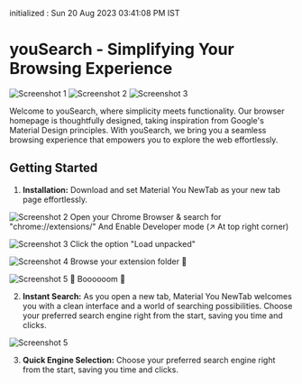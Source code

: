 initialized : Sun 20 Aug 2023 03∶41∶08 PM IST
# youSearch - Simplifying Your Browsing Experience
![Screenshot 1](https://live.staticflickr.com/65535/53173243739_31ac6fc27d_k.jpg)
![Screenshot 2](https://live.staticflickr.com/65535/53173530093_79a3f6fa47_k.jpg)
![Screenshot 3](https://live.staticflickr.com/65535/53173243754_516b0e27c2_k.jpg)

Welcome to youSearch, where simplicity meets functionality. Our browser homepage is thoughtfully designed, taking inspiration from Google's Material Design principles. With youSearch, we bring you a seamless browsing experience that empowers you to explore the web effortlessly.

## Getting Started

1. **Installation:**
Download and set Material You NewTab as your new tab page effortlessly.

![Screenshot 2](https://i.postimg.cc/zD2hVknG/Material-You-New-Tab-installation-1.jpg)
Open your Chrome Browser & search for "chrome://extensions/"
And Enable Developer mode (↗️ At top right corner)

![Screenshot 3](https://i.postimg.cc/YSNg0Kx5/Material-You-New-Tab-installation-2.jpg)
Click the option "Load unpacked"

![Screenshot 4](https://i.postimg.cc/MHLfNWWQ/material-you-new-tab-installation-3.jpg)
Browse your extension folder 📁

![Screenshot 5](https://i.postimg.cc/W3RWLv1x/Material-You-New-Tab-installation-4.jpg)
🎊 Boooooom 🎉

2. **Instant Search:** As you open a new tab, Material You NewTab welcomes you with a clean interface and a world of searching possibilities. Choose your preferred search engine right from the start, saving you time and clicks.

![Screenshot 5](https://live.staticflickr.com/65535/53156864261_bf381fa6ca_k.jpg)

3. **Quick Engine Selection:** Choose your preferred search engine right from the start, saving you time and clicks.